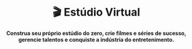 <h1 align="center">
  🎬 Estúdio Virtual
</h1>

<p align="center">
  <strong>Construa seu próprio estúdio do zero, crie filmes e séries de sucesso, gerencie talentos e conquiste a indústria do entretenimento.</strong>
</p>
